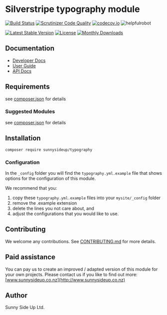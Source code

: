 # Silverstripe typography module
[![Build Status](https://travis-ci.org/sunnysideup/silverstripe-typography.svg?branch=master)](https://travis-ci.org/sunnysideup/silverstripe-typography)
[![Scrutinizer Code Quality](https://scrutinizer-ci.com/g/sunnysideup/silverstripe-typography/badges/quality-score.png?b=master)](https://scrutinizer-ci.com/g/sunnysideup/silverstripe-typography/?branch=master)
[![codecov.io](https://codecov.io/github/sunnysideup/silverstripe-typography/coverage.svg?branch=master)](https://codecov.io/github/sunnysideup/silverstripe-typography?branch=master)
![helpfulrobot](https://helpfulrobot.io/sunnysideup/typography/badge)

[![Latest Stable Version](https://poser.pugx.org/sunnysideup/typography/version)](https://packagist.org/packages/sunnysideup/typography)
[![License](https://poser.pugx.org/sunnysideup/typography/license)](https://packagist.org/packages/sunnysideup/typography)
[![Monthly Downloads](https://poser.pugx.org/sunnysideup/typography/d/monthly)](https://packagist.org/packages/sunnysideup/typography)


## Documentation



 * [Developer Docs](docs/en/INDEX.md)
 * [User Guide](docs/en/userguide.md)
 * [API Docs](http://docs.ssmods.com/sunnysideup/typography)

## Requirements



see [composer.json](composer.json) for details

### Suggested Modules



see [composer.json](composer.json) for details


## Installation


```
composer require sunnysideup/typography
```

### Configuration



In the `_config` folder you will find the `typography.yml.example`
file that shows options for the configuration of this module.

We recommend that you:

  1. copy these `typography.yml.example` files into your
`mysite/_config` folder
  2. remove the .example extension
  3. delete the lines you not care about, and
  4. adjust the configurations that you would like to use.


## Contributing



We welcome any contributions. See [CONTRIBUTING.md](CONTRIBUTING.md) for more details.

## Paid assistance



You can pay us to create an improved / adapted version of this module for your own projects.  Please contact us if you like to find out more: [www.sunnysideup.co.nz](http://www.sunnysideup.co.nz)

## Author



Sunny Side Up Ltd.
